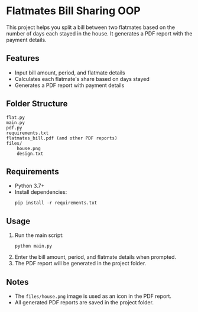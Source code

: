 # Flatmates Bill Sharing OOP

This project helps you split a bill between two flatmates based on the number of days each stayed in the house. It generates a PDF report with the payment details.

## Features

- Input bill amount, period, and flatmate details
- Calculates each flatmate's share based on days stayed
- Generates a PDF report with payment details

## Folder Structure

```
flat.py
main.py
pdf.py
requirements.txt
flatmates_bill.pdf (and other PDF reports)
files/
    house.png
    design.txt
```

## Requirements

- Python 3.7+
- Install dependencies:
  ```
  pip install -r requirements.txt
  ```

## Usage

1. Run the main script:
   ```
   python main.py
   ```
2. Enter the bill amount, period, and flatmate details when prompted.
3. The PDF report will be generated in the project folder.

## Notes

- The `files/house.png` image is used as an icon in the PDF report.
- All generated PDF reports are saved in the project folder.


